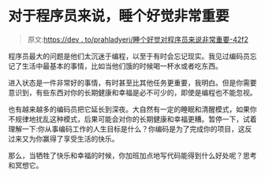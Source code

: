 # 对于程序员来说，睡个好觉非常重要

> 原文:[https://dev . to/prahladyeri/睡个好觉对程序员来说非常重要-42f2](https://dev.to/prahladyeri/having-a-good-night-s-sleep-is-very-important-for-programmers-42f2)

程序员最大的问题是他们太沉迷于编程，以至于有时会忘记现实。我见过编码员忘记了生活中最基本的事情，比如当他们饿的时候喝一杯水或者吃东西。

进入状态是一件非常好的事情，有时甚至比其他任务更重要，我明白。但是你需要意识到，有些东西对你的长期健康和幸福是必不可少的，即使是编程也不能忽视。

也有越来越多的编码员把它延长到深夜。大自然有一定的睡眠和清醒模式，如果你不规律地扰乱这种模式，后果可能会对你的长期健康和幸福更糟。暂停一下，试着理解一下:你从事编码工作的人生目标是什么？你编码是为了完成你的项目，这反过来又为你赢得了享受生活的快乐。

那么，当牺牲了快乐和幸福的时候，你加班加点地写代码能得到什么好处呢？思考和冥想它。